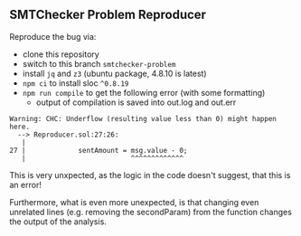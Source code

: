 
## SMTChecker Problem Reproducer

Reproduce the bug via:
* clone this repository
* switch to this branch `smtchecker-problem`
* install `jq` and `z3` (ubuntu package, 4.8.10 is latest)
* `npm ci` to install sloc `^0.8.19`
* `npm run compile` to get the following error (with some formatting)
  * output of compilation is saved into out.log and out.err

```
Warning: CHC: Underflow (resulting value less than 0) might happen here.
  --> Reproducer.sol:27:26:
   |
27 |             sentAmount = msg.value - 0;
   |                          ^^^^^^^^^^^^^

```

This is very unxpected, as the logic in the code doesn't suggest, that this is an error!

Furthermore, what is even more unexpected, is that changing even unrelated lines (e.g. removing the secondParam)
from the function changes the output of the analysis.
